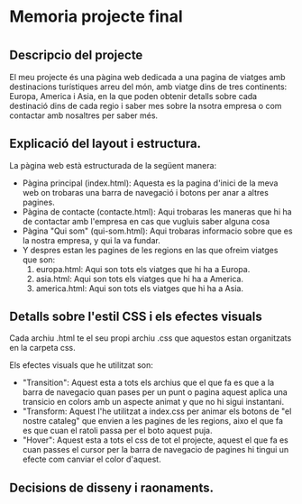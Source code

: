 <h1>Memoria projecte final<h1>
<h2>Descripcio del projecte</h2>
<p>El meu projecte és una pàgina web dedicada a una pagina de viatges amb destinacions turístiques arreu del món,  amb viatge dins de tres continents: Europa, America i Asia, en la que poden obtenir detalls sobre cada destinació dins de cada regio i saber mes sobre la nsotra empresa o com contactar amb nosaltres per saber més.</p>
<h2>Explicació del layout i estructura.</h2>
<p>La pàgina web està estructurada de la següent manera:
  
- Pàgina principal (index.html): Aquesta es la pagina d'inici de la meva web on trobaras una barra de navegació i botons per anar a altres pagines.
- Pàgina de contacte (contacte.html): Aqui trobaras les maneras que hi ha de contactar amb l'empresa en cas que vugluis saber alguna cosa
- Pàgina "Qui som" (qui-som.html): Aqui trobaras informacio sobre que es la nostra empresa, y qui la va fundar.
- Y despres estan les pagines de les regions en las que ofreim viatges que son:
  1. europa.html: Aqui son tots els viatges que hi ha a Europa.
  2. asia.html: Aqui son tots els viatges que hi ha a America.
  3. america.html: Aqui son tots els viatges que hi ha a Asia.</p>

<h2>Detalls sobre l'estil CSS i els efectes visuals</h2>
<p>Cada archiu .html te el seu propi archiu .css que aquestos estan organitzats en la carpeta css.</p>

<p>Els efectes visuals que he utilitzat son: 
  
- "Transition": Aquest esta a tots els archius que el que fa es que a la barra de navegacio quan pases per un punt o pagina aquest aplica una transicio en colors amb un aspecte animat y que no hi sigui instantani.
- "Transform: Aquest l'he utilitzat a index.css per animar els botons de "el nostre cataleg" que envien a les pagines de les regions, aixo el que fa es que cuan el ratoli passa per el boto aquest puja.
- "Hover": Aquest esta a tots el css de tot el projecte, aquest el que fa es cuan passes el cursor per la barra de navegacio de pagines hi tingui un efecte com canviar el color d'aquest.</p>

<h2>Decisions de disseny i raonaments.</h2>
<p></p>
